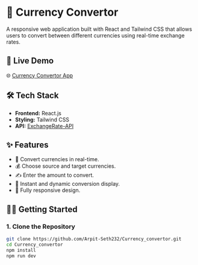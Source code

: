 # 💱 Currency Convertor

A responsive web application built with React and Tailwind CSS that allows users to convert between different currencies using real-time exchange rates.

## 🔗 Live Demo

🌐 [Currency Convertor App](https://currency-convertor-red.vercel.app/)

## 🛠️ Tech Stack

- **Frontend:** React.js
- **Styling:** Tailwind CSS
- **API:** [ExchangeRate-API](https://www.exchangerate-api.com/)

## ✨ Features

- 🔁 Convert currencies in real-time.
- 💰 Choose source and target currencies.
- ✍️ Enter the amount to convert.
- 🚀 Instant and dynamic conversion display.
- 📱 Fully responsive design.

## 🧑‍💻 Getting Started

### 1. Clone the Repository

```bash
git clone https://github.com/Arpit-Seth232/Currency_convertor.git
cd Currency_convertor
npm install
npm run dev
